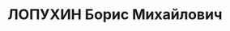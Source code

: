 ---
title: ЛОПУХИН Борис Михайлович
description: "Род. в 1887. Проживал: г. Ростов-на-Дону, ул. Энгельса д. 144 кв. 25.\
  \ Бухгалтер \n  Обв. по ст.ст 58-1\"а\", 58-8, 58-9, 58-11 УК РСФСР. Приговор: выездная\
  \ сессия ВК ВС СССР, 14.12.1937 – ВМН с конфискацией имущества. \n  Реабилитирован\
  \ ВК ВС СССР 04.07.1957 за отсутствием состава преступления"
---